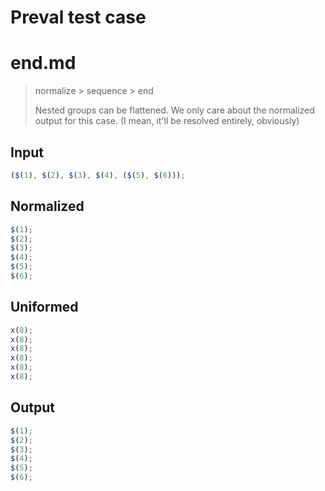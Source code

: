 # Preval test case

# end.md

> normalize > sequence > end
>
> Nested groups can be flattened. We only care about the normalized output for this case. (I mean, it'll be resolved entirely, obviously)

## Input

`````js filename=intro
($(1), $(2), $(3), $(4), ($(5), $(6)));
`````

## Normalized

`````js filename=intro
$(1);
$(2);
$(3);
$(4);
$(5);
$(6);
`````

## Uniformed

`````js filename=intro
x(8);
x(8);
x(8);
x(8);
x(8);
x(8);
`````

## Output

`````js filename=intro
$(1);
$(2);
$(3);
$(4);
$(5);
$(6);
`````
